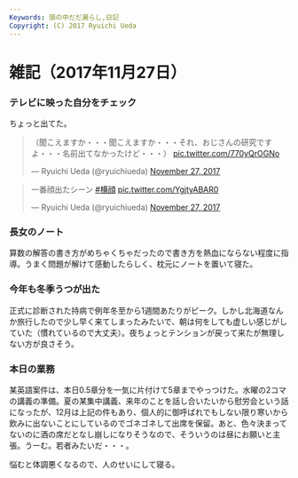 ```yaml
---
Keywords: 頭の中だだ漏らし,日記
Copyright: (C) 2017 Ryuichi Ueda
---
```


# 雑記（2017年11月27日）

### テレビに映った自分をチェック

ちょっと出てた。

<blockquote class="twitter-tweet" data-partner="tweetdeck"><p lang="ja" dir="ltr">（聞こえますか・・・聞こえますか・・・それ、おじさんの研究ですよ・・・名前出てなかったけど・・・） <a href="https://t.co/770yQrOGNo">pic.twitter.com/770yQrOGNo</a></p>&mdash; Ryuichi Ueda (@ryuichiueda) <a href="https://twitter.com/ryuichiueda/status/935144792043929600?ref_src=twsrc%5Etfw">November 27, 2017</a></blockquote>
<script async src="https://platform.twitter.com/widgets.js" charset="utf-8"></script>

<blockquote class="twitter-tweet" data-partner="tweetdeck"><p lang="ja" dir="ltr">一番顔出たシーン <a href="https://twitter.com/hashtag/%E6%A8%AA%E9%A1%94?src=hash&amp;ref_src=twsrc%5Etfw">#横顔</a> <a href="https://t.co/YgjtyABAR0">pic.twitter.com/YgjtyABAR0</a></p>&mdash; Ryuichi Ueda (@ryuichiueda) <a href="https://twitter.com/ryuichiueda/status/935145515993276416?ref_src=twsrc%5Etfw">November 27, 2017</a></blockquote>
<script async src="https://platform.twitter.com/widgets.js" charset="utf-8"></script>

### 長女のノート

算数の解答の書き方がめちゃくちゃだったので書き方を熱血にならない程度に指導。うまく問題が解けて感動したらしく、枕元にノートを置いて寝た。

### 今年も冬季うつが出た

正式に診断された持病で例年冬至から1週間あたりがピーク。しかし北海道なんか旅行したので少し早く来てしまったみたいで、朝は何をしても虚しい感じがしていた（慣れているので大丈夫）。夜ちょっとテンションが戻って来たが無理しない方が良さそう。


### 本日の業務

某英語案件は、本日0.5章分を一気に片付けて5章までやっつけた。水曜の2コマの講義の準備。夏の某集中講義、来年のことを話し合いたいから慰労会という話になったが、12月は上記の件もあり、個人的に御呼ばれでもしない限り寒いから飲みに出ないことにしているのでゴネゴネして出席を保留。あと、色々決まってないのに酒の席だとなし崩しになりそうなので、そういうのは昼にお願いと主張。うーむ。若者みたいだ・・・。



悩むと体調悪くなるので、人のせいにして寝る。
